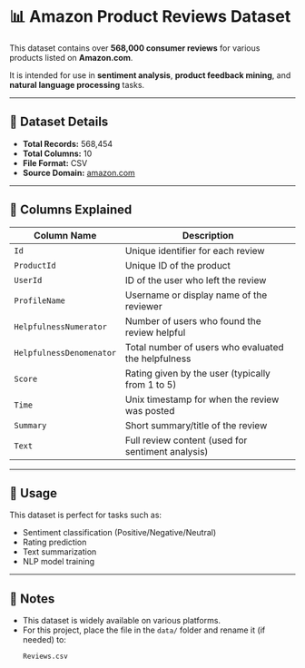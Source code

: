 # 📊 Amazon Product Reviews Dataset

This dataset contains over **568,000 consumer reviews** for various products listed on **Amazon.com**.

It is intended for use in **sentiment analysis**, **product feedback mining**, and **natural language processing** tasks.

---

## 📁 Dataset Details

- **Total Records:** 568,454
- **Total Columns:** 10
- **File Format:** CSV
- **Source Domain:** [amazon.com](https://www.amazon.com)

---

## 📌 Columns Explained

| Column Name              | Description                                                 |
|--------------------------|-------------------------------------------------------------|
| `Id`                     | Unique identifier for each review                           |
| `ProductId`              | Unique ID of the product                                     |
| `UserId`                 | ID of the user who left the review                          |
| `ProfileName`            | Username or display name of the reviewer                    |
| `HelpfulnessNumerator`   | Number of users who found the review helpful                |
| `HelpfulnessDenomenator` | Total number of users who evaluated the helpfulness         |
| `Score`                  | Rating given by the user (typically from 1 to 5)            |
| `Time`                   | Unix timestamp for when the review was posted               |
| `Summary`                | Short summary/title of the review                           |
| `Text`                   | Full review content (used for sentiment analysis)           |

---

## 🧠 Usage

This dataset is perfect for tasks such as:
- Sentiment classification (Positive/Negative/Neutral)
- Rating prediction
- Text summarization
- NLP model training

---

## 🔄 Notes

- This dataset is widely available on various platforms.
- For this project, place the file in the `data/` folder and rename it (if needed) to:
  ```
  Reviews.csv
  ```

